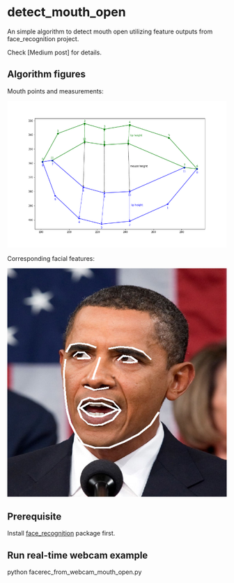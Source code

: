 # detect_mouth_open
An simple algorithm to detect mouth open utilizing feature outputs from face_recognition project.

Check [Medium post] for details.

## Algorithm figures
Mouth points and measurements:

![Algorithm](algorithm_figures/mouth_open_algorithm.png)

Corresponding facial features:

![facial features](algorithm_figures/facial_features.png)



## Prerequisite
Install [face_recognition](https://github.com/ageitgey/face_recognition.git) package first.

## Run real-time webcam example
python facerec_from_webcam_mouth_open.py